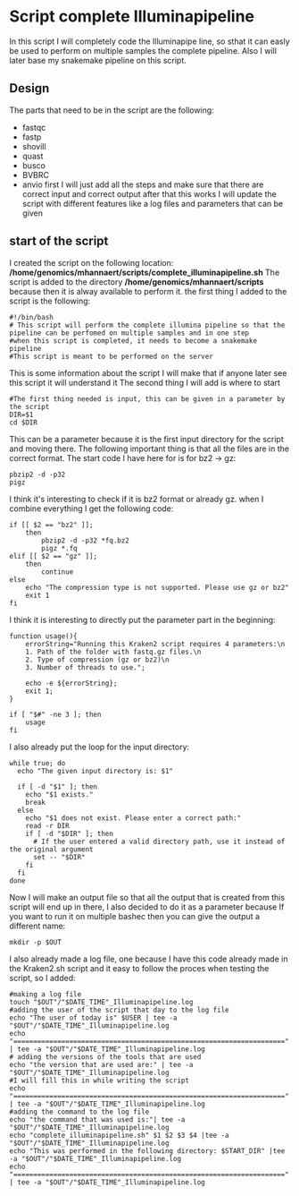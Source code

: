 # Script complete Illuminapipeline 
In this script I will completely code the Illuminapipe line, so sthat it can easly be used to perform on multiple samples the complete pipeline. 
Also I will later base my snakemake pipeline on this script. 
## Design 
The parts that need to be in the script are the following:
- fastqc 
- fastp 
- shovill 
- quast 
- busco 
- BVBRC
- anvio 
first I will just add all the steps and make sure that there are correct input and correct output 
after that this works I will update the script with different features like a log files and parameters that can be given
## start of the script 
I created the script on the following location: **/home/genomics/mhannaert/scripts/complete_illuminapipeline.sh**
The script is added to the directory **/home/genomics/mhannaert/scripts** because then it is alway available to perform it. 
the first thing I added to the script is the following: 
````
#!/bin/bash
# This script will perform the complete illumina pipeline so that the pipeline can be perfomed on multiple samples and in one step 
#when this script is completed, it needs to become a snakemake pipeline
#This script is meant to be performed on the server
````
This is some information about the script I will make that if anyone later see this script it will understand it 
The second thing I will add is where to start 
````
#The first thing needed is input, this can be given in a parameter by the script 
DIR=$1
cd $DIR
````
This can be a parameter because it is the first input directory for the script and moving there. 
The following important thing is that all the files are in the correct format. 
The start code I have here for is for bz2 -> gz: 
````
pbzip2 -d -p32
pigz
````
I think it's interesting to check if it is bz2 format or already gz. 
when I combine everything I get the following code: 
````
if [[ $2 == "bz2" ]];
    then
        pbzip2 -d -p32 *fq.bz2 
        pigz *.fq
elif [[ $2 == "gz" ]];
    then
        continue
else
    echo "The compression type is not supported. Please use gz or bz2"
    exit 1
fi
````
I think it is interesting to directly put the parameter part in the beginning:
````
function usage(){
	errorString="Running this Kraken2 script requires 4 parameters:\n
    1. Path of the folder with fastq.gz files.\n
    2. Type of compression (gz or bz2)\n
    3. Number of threads to use.";

	echo -e ${errorString};
	exit 1;
}

if [ "$#" -ne 3 ]; then
	usage
fi
````

I also already put the loop for the input directory: 
````
while true; do
  echo "The given input directory is: $1"

  if [ -d "$1" ]; then
    echo "$1 exists."
    break
  else
    echo "$1 does not exist. Please enter a correct path:"
    read -r DIR
    if [ -d "$DIR" ]; then
      # If the user entered a valid directory path, use it instead of the original argument
      set -- "$DIR"
    fi
  fi
done
````
Now I will make an output file so that all the output that is created from this script will end up in there, I also decided to do it as a parameter because If you want to run it on multiple bashec then you can give the output a different name: 
````
mkdir -p $OUT
````

I also already made a log file, one because I have this code already made in the Kraken2.sh script and it easy to follow the proces when testing the script, so I added: 
````
#making a log file 
touch "$OUT"/"$DATE_TIME"_Illuminapipeline.log
#adding the user of the script that day to the log file 
echo "The user of today is" $USER | tee -a "$OUT"/"$DATE_TIME"_Illuminapipeline.log
echo "====================================================================" | tee -a "$OUT"/"$DATE_TIME"_Illuminapipeline.log
# adding the versions of the tools that are used 
echo "the version that are used are:" | tee -a "$OUT"/"$DATE_TIME"_Illuminapipeline.log
#I will fill this in while writing the script 
echo "====================================================================" | tee -a "$OUT"/"$DATE_TIME"_Illuminapipeline.log
#adding the command to the log file
echo "the command that was used is:"| tee -a "$OUT"/"$DATE_TIME"_Illuminapipeline.log
echo "complete_illuminapipeline.sh" $1 $2 $3 $4 |tee -a "$OUT"/"$DATE_TIME"_Illuminapipeline.log
echo "This was performed in the following directory: $START_DIR" |tee -a "$OUT"/"$DATE_TIME"_Illuminapipeline.log
echo "====================================================================" | tee -a "$OUT"/"$DATE_TIME"_Illuminapipeline.log
````

